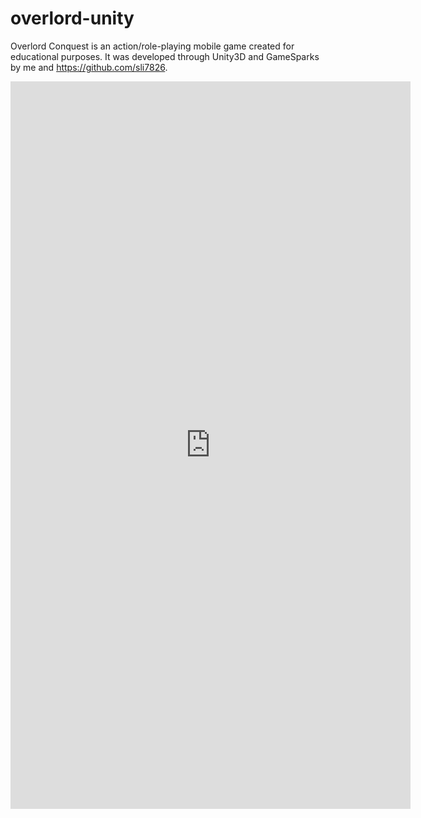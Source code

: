 # overlord-unity

Overlord Conquest is an action/role-playing mobile game created for educational purposes. It was developed through Unity3D and GameSparks by
me and https://github.com/sli7826. 

<iframe src='https://gfycat.com/ifr/SlightUnhappyIvorybilledwoodpecker' frameborder='0' scrolling='no' allowfullscreen width='640' height='1164'></iframe>
